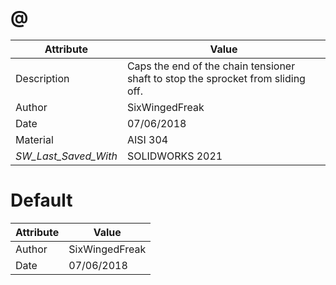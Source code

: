 # @
| Attribute | Value |
| ---  | ---     |
| Description | Caps the end of the chain tensioner shaft to stop the sprocket from sliding off. |
| Author | SixWingedFreak |
| Date | 07/06/2018 |
| Material | AISI 304 |
| _SW_Last_Saved_With_ | SOLIDWORKS 2021 |
# Default
| Attribute | Value |
| ---  | ---     |
| Author | SixWingedFreak |
| Date | 07/06/2018 |
